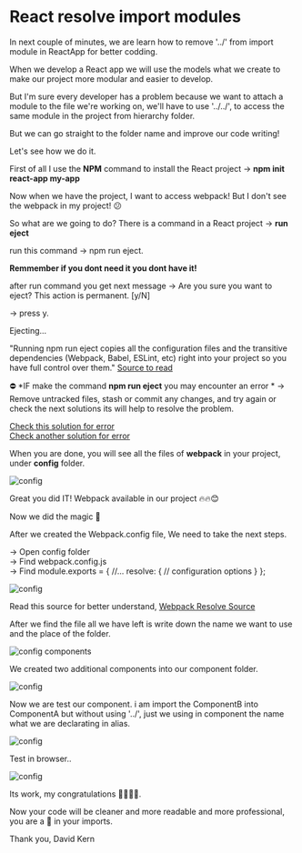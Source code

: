 # React resolve import modules

In next couple of minutes, we are learn how to remove '../' from import module in ReactApp for better codding.

When we develop a React app we will use the models what we create to make our project more modular and easier to develop.

But I'm sure every developer has a problem because we want to attach a module to the file we're working on, we'll have to use '../../', to access the same module in the project from hierarchy folder. 

But we can go straight to the folder name and improve our code writing!

Let's see how we do it.

First of all I use the **NPM** command to install the React project -> **npm init react-app my-app**

Now when we have the project, I want to access webpack! But I don't see the webpack in my project! 😕

So what are we going to do?
There is a command in a React project -> **run eject**

run this command -> npm run eject.

**Remmember if you dont need it you dont have it!**

after run command you get next message -> Are you sure you want to eject? This action is permanent. [y/N] 

-> press y.

Ejecting...

"Running npm run eject copies all the configuration files and the transitive dependencies (Webpack, Babel, ESLint, etc) right into your project so you have full control over them." [Source to read](https://github.com/satendra02/react-chrome-extension/wiki/What-happens-when-you-eject-Create-React-App)

⛔️ *IF make the command **npm run eject** you may encounter an error * -> Remove untracked files, stash or commit any changes, and try again or check the next solutions its will help to resolve the problem.

[Check this solution for error](https://stackoverflow.com/questions/48854585/error-with-run-npm-run-eject-error-remove-untracked-files-stash-or-commit-a) <br>
[Check another solution for error](https://github.com/facebook/create-react-app/issues/2797)

When you are done, you will see all the files of **webpack** in your project, under **config** folder.

![config](https://www.imageupload.net/upload-image/2020/02/06/kjkkjkj5.png)

Great you did IT! Webpack available in our project 🔥🔥😊

Now we did the magic 🎉

After we created the Webpack.config file, We need to take the next steps.

-> Open config folder <br>
-> Find webpack.config.js  <br>
-> Find module.exports = {
  //...
  resolve: {
    // configuration options
  }
};
 <br>
 
![config](https://www.imageupload.net/upload-image/2020/02/06/Capturekokohh.png)

Read this source for better understand, [Webpack Resolve Source](https://github.com/facebook/create-react-app/issues/2797)

After we find the file all we have left is write down the name we want to use and the place of the folder.

![config components](https://www.imageupload.net/upload-image/2020/02/08/Captureklolhlkui.png)

We created two additional components into our component folder.

![config](https://www.imageupload.net/upload-image/2020/02/06/kgkgkg13.png)

Now we are test our component. i am import the ComponentB into ComponentA but without using '../', just we using in component the name what we are declarating in alias.

![config](https://www.imageupload.net/upload-image/2020/02/08/bgnfgnfn.png)

Test in browser..

![config](https://www.imageupload.net/upload-image/2020/02/08/workkoko.png)

Its work, my congratulations 🎉🎉🎉🎉. 

Now your code will be cleaner and more readable and more professional, you are a 🚀 in your imports.

Thank you,
David Kern

